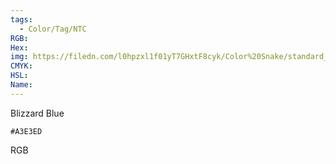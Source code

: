 ```yaml
---
tags:
  - Color/Tag/NTC
RGB:
Hex:
img: https://filedn.com/l0hpzxl1f01yT7GHxtF8cyk/Color%20Snake/standard_csv_to_svg//A3E3ED.svg
CMYK:
HSL:
Name:
---
```

Blizzard Blue
```palette
#A3E3ED
```
RGB

